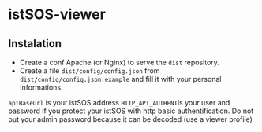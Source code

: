 # istSOS-viewer

## Instalation

- Create a conf Apache (or Nginx) to serve the `dist` repository.
- Create a file `dist/config/config.json` from `dist/config/config.json.example` and fill it with your personal informations.

`apiBaseUrl` is your istSOS address
`HTTP_API_AUTHENT`is your user and password if you protect your istSOS with http basic authentification. Do not put your admin password because it can be decoded (use a viewer profile)